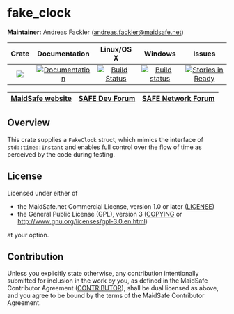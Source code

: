 # fake_clock

**Maintainer:** Andreas Fackler (andreas.fackler@maidsafe.net)

|Crate|Documentation|Linux/OS X|Windows|Issues|
|:---:|:-----------:|:--------:|:-----:|:----:|
|[![](http://meritbadge.herokuapp.com/fake_clock)](https://crates.io/crates/fake_clock)|[![Documentation](https://docs.rs/fake_clock/badge.svg)](https://docs.rs/fake_clock)|[![Build Status](https://travis-ci.org/maidsafe/fake_clock.svg?branch=master)](https://travis-ci.org/maidsafe/fake_clock)|[![Build status](https://ci.appveyor.com/api/projects/status/oq5s0j82ykvb52du/branch/master?svg=true)](https://ci.appveyor.com/project/MaidSafe-QA/fake-clock/branch/master)|[![Stories in Ready](https://badge.waffle.io/maidsafe/fake_clock.png?label=ready&title=Ready)](https://waffle.io/maidsafe/fake_clock)|

| [MaidSafe website](https://maidsafe.net) | [SAFE Dev Forum](https://forum.safedev.org) | [SAFE Network Forum](https://safenetforum.org) |
|:----------------------------------------:|:-------------------------------------------:|:----------------------------------------------:|

## Overview

This crate supplies a `FakeClock` struct, which mimics the interface of `std::time::Instant` and enables full control over the flow of time as perceived by the code during testing.

## License

Licensed under either of

* the MaidSafe.net Commercial License, version 1.0 or later ([LICENSE](LICENSE))
* the General Public License (GPL), version 3 ([COPYING](COPYING) or http://www.gnu.org/licenses/gpl-3.0.en.html)

at your option.

## Contribution

Unless you explicitly state otherwise, any contribution intentionally submitted for inclusion in the
work by you, as defined in the MaidSafe Contributor Agreement ([CONTRIBUTOR](CONTRIBUTOR)), shall be
dual licensed as above, and you agree to be bound by the terms of the MaidSafe Contributor Agreement.

